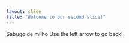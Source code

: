 ```yaml
---
layout: slide
title: "Welcome to our second slide!"
---
```

Sabugo de milho
Use the left arrow to go back!
